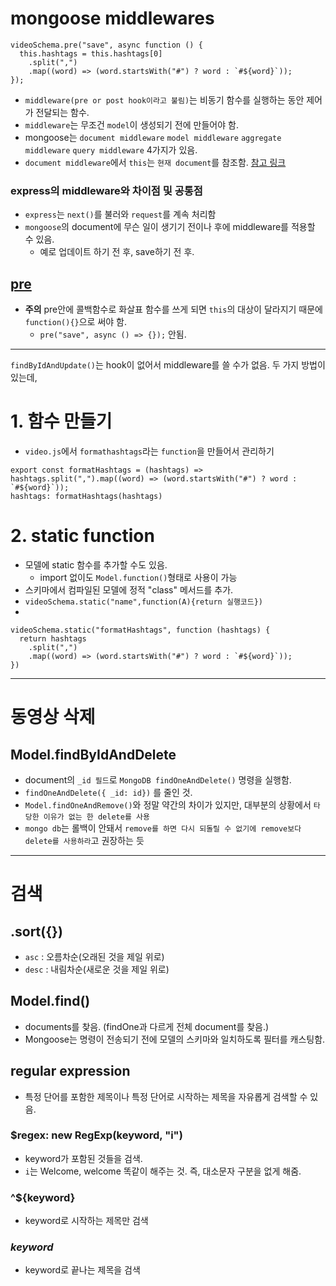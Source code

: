 # mongoose middlewares
```
videoSchema.pre("save", async function () {
  this.hashtags = this.hashtags[0]
    .split(",")
    .map((word) => (word.startsWith("#") ? word : `#${word}`));
});
```
- `middleware(pre or post hook이라고 불림)`는 비동기 함수를 실행하는 동안 제어가 전달되는 함수.
- `middleware`는 무조건 `model`이 생성되기 전에 만들어야 함.
- mongoose는 `document middleware` `model middleware` `aggregate middleware` `query middleware` 4가지가 있음.
- `document middleware`에서 `this`는 `현재 document`를 참조함. <a href="https://mongoosejs.com/docs/middleware.html#types-of-middleware">참고 링크</a>

### express의 middleware와 차이점 및 공통점
- `express`는 `next()`를 불러와 `request`를 계속 처리함
- `mongoose`의 document에 무슨 일이 생기기 전이나 후에 middleware를 적용할 수 있음.
  - 예로 업데이트 하기 전 후, save하기 전 후.

## <a href="https://mongoosejs.com/docs/middleware.html#pre">pre</a>
- **주의** pre안에 콜백함수로 화살표 함수를 쓰게 되면 `this`의 대상이 달라지기 때문에 `function(){}`으로 써야 함.
  - `pre("save", async () => {});` 안됨.

---------------

`findByIdAndUpdate()`는 hook이 없어서 middleware를 쓸 수가 없음.
두 가지 방법이 있는데,

# 1. 함수 만들기
- `video.js`에서 `formathashtags`라는 `function`을 만들어서 관리하기
```
export const formatHashtags = (hashtags) =>
hashtags.split(",").map((word) => (word.startsWith("#") ? word : `#${word}`));
hashtags: formatHashtags(hashtags)
```


# 2. static function
- 모델에 static 함수를 추가할 수도 있음.
  - import 없이도 `Model.function()`형태로 사용이 가능
- 스키마에서 컴파일된 모델에 정적 "class" 메서드를 추가.
- `videoSchema.static("name",function(A){return 실행코드})`
- 
```
videoSchema.static("formatHashtags", function (hashtags) {
  return hashtags
    .split(",")
    .map((word) => (word.startsWith("#") ? word : `#${word}`));
})
```
-------

# 동영상 삭제
## Model.findByIdAndDelete
- document의 `_id 필드`로 `MongoDB findOneAndDelete()` 명령을 실행함.
- `findOneAndDelete({ _id: id})` 를 줄인 것.
- `Model.findOneAndRemove()`와 정말 약간의 차이가 있지만, 대부분의 상황에서 `타당한 이유가 없는 한 delete를 사용`
- `mongo db`는 롤백이 안돼서 `remove를 하면 다시 되돌릴 수 없기에 remove보다 delete를 사용하라`고 권장하는 듯


-------
# 검색
## .sort({})
- `asc` : 오름차순(오래된 것을 제일 위로)
- `desc` : 내림차순(새로운 것을 제일 위로)

## Model.find()
- documents를 찾음. (findOne과 다르게 전체 document를 찾음.)
- Mongoose는 명령이 전송되기 전에 모델의 스키마와 일치하도록 필터를 캐스팅함.

## regular expression
- 특정 단어를 포함한 제목이나 특정 단어로 시작하는 제목을 자유롭게 검색할 수 있음.

### $regex: new RegExp(keyword, "i")
- keyword가 포함된 것들을 검색.
- `i`는 Welcome, welcome 똑같이 해주는 것. 즉, 대소문자 구분을 없게 해줌.

### ^${keyword}
- keyword로 시작하는 제목만 검색

### ${keyword}$
- keyword로 끝나는 제목을 검색


